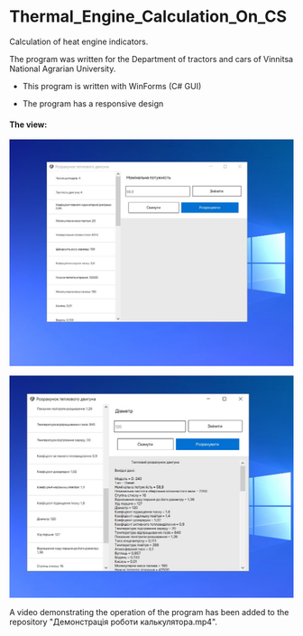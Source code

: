 # Thermal_Engine_Calculation_On_CS

Calculation of heat engine indicators.  

The program was written for the Department of tractors and cars of Vinnitsa National Agrarian University.

- This program is written with WinForms (C# GUI)

- The program has a responsive design

#### The view:

![program view](Робота_програми.jpg)

![program view](Робота_програми2.jpg)

A video demonstrating the operation of the program has been added to the repository "Демонстрація роботи калькулятора.mp4".
